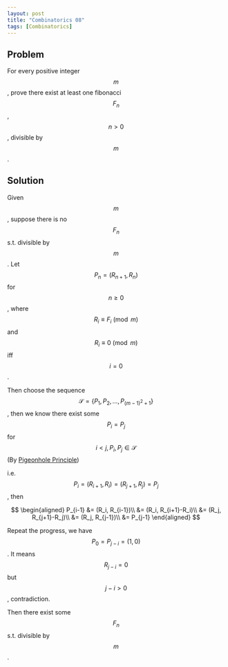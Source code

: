 ```yaml
---
layout: post
title: "Combinatorics 08"
tags: [Combinatorics]
---
```


## Problem

For every positive integer $$m$$, prove there exist at least one fibonacci $$F_n$$, $$n>0$$, divisible by $$m$$.

## Solution

Given $$m$$, suppose there is no $$F_n$$ s.t. divisible by $$m$$. Let $$P_n = (R_{n+1}, R_n)$$ for $$n\geq 0$$ , where $$R_i\equiv F_i \pmod{m}$$ and $$R_i\equiv 0 \pmod{m}$$ iff $$i = 0$$.

Then choose the sequence $$\mathcal{S} = \{P_1, P_2, \ldots, P_{ {(m-1)}^2+1 }\}$$, then we know there exist some $$P_i = P_j$$ for $$i < j, P_i, P_j\in \mathcal{S}$$ (By [Pigeonhole Principle](https://en.wikipedia.org/wiki/Pigeonhole_principle))

i.e. $$P_i = (R_{i+1}, R_i) = (R_{j+1}, R_j) = P_j$$, then 

$$
\begin{aligned}
P_{i-1} &= (R_i, R_{i-1})\\
&= (R_i, R_{i+1}-R_i)\\
&= (R_j, R_{j+1}-R_j)\\ 
&= (R_j, R_{j-1})\\
&= P_{j-1}
\end{aligned}
$$

Repeat the progress, we have $$P_0 = P_{j-i} = (1,0)$$. It means $$R_{j-i} = 0$$ but $$j-i > 0$$, contradiction.

Then there exist some $$F_n$$ s.t. divisible by $$m$$.